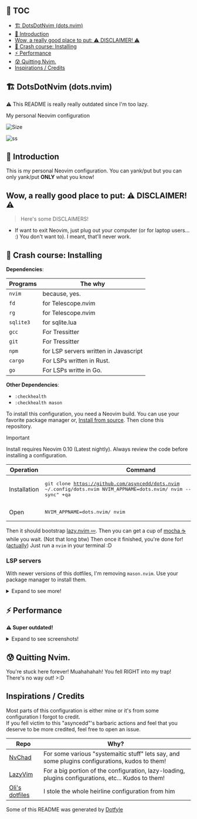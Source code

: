 ## 📜 TOC

- [🏗️ DotsDotNvim (dots.nvim)](#%EF%B8%8F-dotsdotnvim-dotsnvim)
- [👋 Introduction](#-introduction)
- [Wow, a really good place to put: ⚠️ DISCLAIMER! ⚠️](#wow-a-really-good-place-to-put-️-disclaimer-️)
- [🤨 Crash course: Installing](#-crash-course-installing)
- [⚡ Performance](#-performance)
- [😰 Quitting Nvim.](#-quitting-nvim)
- [Inspirations / Credits](#inspirations--credits)
<!--toc:end-->

## 🏗️ DotsDotNvim (dots.nvim)

:warning: This README is really really outdated since I'm too lazy.

My personal Neovim configuration

![Size](https://img.shields.io/github/repo-size/asyncedd/dots.nvim?color=%23DDB6F2&label=SIZE&logo=codesandbox&style=for-the-badge&logoColor=D9E0EE&labelColor=302D41)

<!-- ![ss](https://i.imgur.com/5pSbIS4.png) -->

![ss](https://files.catbox.moe/fu4l57.png)

## 👋 Introduction

This is my personal Neovim configuration.
You can yank/put but you can only yank/put **ONLY** what you know!

## Wow, a really good place to put: ⚠️ DISCLAIMER! ⚠️

> Here's some DISCLAIMERS!

- If want to exit Neovim, just plug out your computer (or for laptop users...
  :) You don't want to). I meant, that'll never work.

## 🤨 Crash course: Installing

**Dependencies**:

| Programs  | The why                               |
| --------- | ------------------------------------- |
| `nvim`    | because, yes.                         |
| `fd`      | for Telescope.nvim                    |
| `rg`      | for Telescope.nvim                    |
| `sqlite3` | for sqlite.lua                        |
| `gcc`     | For Tressitter                        |
| `git`     | For Tressitter                        |
| `npm`     | for LSP servers written in Javascript |
| `cargo`   | For LSPs written in Rust.             |
| `go`      | For LSPs writte in Go.                |

**Other Dependencies**:

- `:checkhealth`
- `:checkhealth mason`

To install this configuration, you need a Neovim build. You can use your
favorite package manager or,
[Install from source](https://dev.to/asyncedd/building-neovim-from-source-1794).
Then clone this repository.

> [!IMPORTANT]  
> Install requires Neovim 0.10 (Latest nightly). Always review the code before installing a configuration.

| Operation    | Command                                                                                                                                            |
| ------------ | -------------------------------------------------------------------------------------------------------------------------------------------------- |
| Installation | <pre lang="sh">git clone https://github.com/asyncedd/dots.nvim ~/.config/dots.nvim NVIM_APPNAME=dots.nvim/ nvim --headless +"Lazy! sync" +qa</pre> |
| Open         | <pre lang="sh">NVIM_APPNAME=dots.nvim/ nvim</pre>                                                                                                  |

Then it should bootstrap [lazy.nvim 💤](https://github.com/folke/lazy.nvim).
Then you can get a cup of [mocha ☕](https://github.com/catppuccin/nvim) while
you wait. (Not that long btw) Then once it finished, you're done for! ([actually](https://github.com/asyncedd/dots.nvim#-quitting-nvim))
Just run a `nvim` in your terminal :D

### LSP servers

With newer versions of this dotfiles, I'm removing `mason.nvim`. Use your package manager to install them.

<details>
<summary>Expand to see more!</summary>

| Language   | Name                                                                     |
| ---------- | ------------------------------------------------------------------------ |
| `C/C++`    | [clang](https://clangd.llvm.org/installation.html)                       |
| `CSS`      | prettierd                                                                |
| `Haskell`  | Haskell-language-server (HLS)                                            |
| `Lua`      | LuaLS, Stylua                                                            |
| `Markdown` | Marksman, prettierd                                                      |
| `Rust`     | Rust analyzer, RustFMT                                                   |
| `Svelte`   | Svelte language server, prettierd, Emmet-LS, TailwindCSS-language-server |
| `TOML`     | Taplo                                                                    |

</details>

## ⚡ Performance

**⚠️ Super outdated!**

<details>
<summary>Expand to see screenshots!</summary>

| Context                           | Screenshot                                              |
| --------------------------------- | ------------------------------------------------------- |
| No arguments (`nvim`)             | ![blank buffer](https://files.catbox.moe/ckipl3.png)    |
| With Arguments (`nvim some.file`) | ![a normal buffer](https://files.catbox.moe/rlchtc.png) |

</details>

## 😰 Quitting Nvim.

You're stuck here forever! Muahahahah! You fell RIGHT into my trap! There's no
way out! >:D

## Inspirations / Credits

Most parts of this configuration is either mine or it's from some configuration I forgot to credit.  
If you fell victim to this "asyncedd"'s barbaric actions and feel that you deserve to be more credited, feel free to open an issue.

| Repo                                                    | Why?                                                                                                |
| ------------------------------------------------------- | --------------------------------------------------------------------------------------------------- |
| [NvChad](https://github.com/nvchad/nvchad)              | For some various "systemaitic stuff" lets say, and some plugins configurations, kudos to them!      |
| [LazyVim](https://lazyvim.org)                          | For a big portion of the configuration, lazy-loading, plugins configurations, etc... Kudos to them! |
| [Oli's dotfiles](https://github.com/olimorris/dotfiles) | I stole the whole heirline configuration from him                                                   |

Some of this README was generated by [Dotfyle](https://dotfyle.com)

